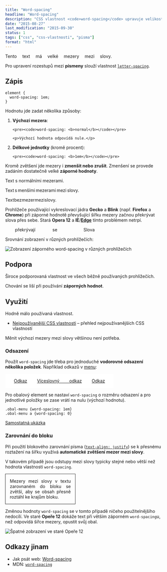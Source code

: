 ```yaml
---
title: "Word-spacing"
headline: "Word-spacing"
description: "CSS vlastnost <code>word-spacing</code> upravuje velikost mezer mezi slovy."
date: "2015-08-27"
last_modification: "2015-09-30"
status: 1
tags: ["css", "css-vlastnosti", "pisma"]
format: "html"
---
```


<div class="live">
  <style>
    .velke-mezery {
      word-spacing: 1em;  
    }
  </style>
  <p class="velke-mezery">Tento text má velké mezery mezi slovy.</p>
</div>

<p>Pro upravení rozestupů mezi <b>písmeny</b> slouží vlastnost <a href="/letter-spacing"><code>letter-spacing</code></a>.</p>

<h2 id="zapis">Zápis</h2>

<pre><code>element {
  word-spacing: 1em;    
}</code></pre>

<p>Hodnotu jde zadat několika způsoby:</p>

<ol>
  <li>
    <p><b>Výchozí mezera</b>:</p>
    
    <pre><code>word-spacing: <b>normal</b></code></pre>
    
    <p>Výchozí hodnota odpovídá nule.</p>
  </li>
  
  <li>
    <p><b>Délkové jednotky</b> (kromě procent):</p>
    
    <pre><code>word-spacing: <b>1em</b></code></pre>
  </li>  
</ol>

<p>Kromě zvětšení jde mezery i <b>zmenšit nebo zrušit</b>. Zmenšení se provede zadáním dostatečně velké <b>záporné hodnoty</b>.</p>


<div class="live">
  <style>
    .male-mezery {
      word-spacing: -0.1em;
    }
    .bez-mezer {
      word-spacing: -.25em;
    }    
  </style>
  <p>Text s normálními mezerami.</p>
  <p class="male-mezery">Text s menšími mezerami mezi slovy.</p>
  <p class="bez-mezer">Text bez mezer mezi slovy.</p>
</div>

<p>Prohlížeče používající vykreslovací jádra <b>Gecko</b> a <b>Blink</b> (např. <b>Firefox</b> a <b>Chrome</b>) při záporné hodnotě převyšující šířku mezery začnou překrývat slova přes sebe. Stará <b>Opera 12</b> a <b>IE</b>/<a href="/microsoft-edge"><b>Edge</b></a> tímto problémem netrpí.</p>

<div class="live">
  <style>
    .zaporne-mezery {
      word-spacing: -10em;
      text-align: center;
    }    
  </style>
  <p class="zaporne-mezery">Slova se překrývají</p>
</div>

<p>Srovnání zobrazení v různých prohlížečích:</p>

<p><img src="/files/word-spacing/zaporny.png" alt="Zobrazení záporného word-spacing v různých prohlížečích" class="border"></p>




<h2 id="podpora">Podpora</h2>

<p>Široce podporovaná vlastnost ve všech běžně používaných prohlížečích.</p>

<p>Chování se liší při používání <b>záporných hodnot</b>.</p>



<h2 id="vyuziti">Využití</h2>

<p>Hodně málo používaná vlastnost.</p>

<div class="internal-content">
  <ul>
    <li><a href="/cetnost-css">Nejpoužívanější CSS vlastnosti</a> – přehled nejpoužívanějších CSS vlastností</li>
  </ul>
</div>

<p>Měnit výchozí mezery mezi slovy většinou není potřeba.</p>



<h3 id="odsazeni">Odsazení</h3>

<p>Použít <code>word-spacing</code> jde třeba pro jednoduché <b>vodorovné odsazení několika položek</b>. Například odkazů v <a href="/menu">menu</a>:</p>

<div class="live">
<style>
.menu-odsazeni {
    word-spacing: 2em;
    background: #fff;
    display: inline-block;
    padding: 1em 2em;
}

.menu-odsazeni a {
    word-spacing: 0;
}
</style>
<div class="menu-odsazeni">
    <a href="#">Odkaz</a>
    <a href="#">Víceslovný odkaz</a>
    <a href="#">Odkaz</a>
</div>  
</div>


<p>Pro obalový element se nastaví <code>word-spacing</code> o rozměru odsazení a pro jednotlivé položky se zase vrátí na nulu (výchozí hodnotu).</p>

<pre><code>.obal-menu {word-spacing: 1em}
.obal-menu a {word-spacing: 0}</code></pre>

<p><a href="https://kod.djpw.cz/nnqb">Samostatná ukázka</a></p>


<h3 id="blok">Zarovnání do bloku</h3>

<p>Při použití blokového zarovnání písma (<a href="/text-align#justify"><code>text-align: justify</code></a>) se k přesnému roztažení na šířku využívá <b>automatické zvětšení mezer mezi slovy</b>.</p>

<p>V takovém případě jsou odstupy mezi slovy typicky stejné nebo větší než hodnota vlastnosti <code>word-spacing</code>.</p>

<div class="live">
  <style>
    .mezery-justify {
      text-align: justify;
      width: 14em;
      border: 1px solid;
      padding: 1em;
    }</style>
  <p class="mezery-justify">Mezery mezi slovy v textu zarovnaném do bloku se zvětší, aby se obsah přesně roztáhl ke krajům bloku.</p>
</div>

<p>Změnou hodnoty <code>word-spacing</code> se v tomto případě ničeho použitelnějšího nedocílí. Ve staré <b>Opeře 12</b> dokáže text při větším záporném <code>word-spacing</code>u, než odpovídá šířce mezery, opustit svůj obal.</p>

<p><img src="/files/word-spacing/opera-12.png" alt="Špatné zobrazení ve staré Opeře 12" class="border"></p>

<!-- ukázka: https://kod.djpw.cz/tnqb -->




<h2 id="odkazy">Odkazy jinam</h2>

<ul>
  <li>Jak psát web: <a href="http://www.jakpsatweb.cz/css/word-spacing.html">Word-spacing</a></li>
  <li>MDN: <a href="https://developer.mozilla.org/en-US/docs/Web/CSS/word-spacing"><code>word-spacing</code></a></li>
</ul>